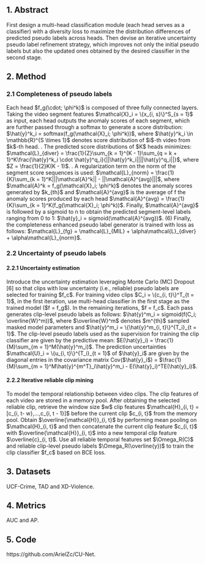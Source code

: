 <h2>1. Abstract</h2>
First design a multi-head classification module (each head serves as a classifier) with a diversity loss to maximize the distribution differences of predicted pseudo labels across heads. Then devise an iterative uncertainty pseudo label refinement strategy, which improves not only the initial pseudo labels but also the updated ones obtained by the desired classifier in the second stage.
<h2>2. Method</h2>
<h3>2.1 Completeness of pseudo labels</h3>
Each head $f_g(\cdot; \phi^k)$ is composed of three fully connected layers. Taking the video segment features $\mathcal{X}_i = \{x_{i, s}\}^S_{s = 1}$ as input, each head outputs the anomaly scores of each segment, which are further passed through a softmax to generate a score distribution: $\hat{y}^k_i = softmax(f_g(\mathcal{X}_i; \phi^k))$, where $\hat{y}^k_i \in \mathbb{R}^{S \times 1}$ denotes score distribution of $i$-th video from $k$-th head. . The predicted score distributions of $K$ heads minimizes: $\mathcal{L}_{diver} = \frac{1}{Z}\sum_{k = 1}^{K - 1}\sum_{q = k + 1}^K\frac{\hat{y}^k_i \cdot \hat{y}^q_i}{||\hat{y}^k_i||||\hat{y}^q_i||}$, where $Z = \frac{1}{2}K(K - 1)$. . A regularization term on the norm of the segment score sequences is used: $\mathcal{L}_{norm} = \frac{1}{K}\sum_{k = 1}^K|||\mathcal{A}^k|| - ||\mathcal{A}^{avg}|||$, where $\mathcal{A}^k = f_g(\mathcal{X}_i; \phi^k)$ denotes the anomaly scores generated by $k_{th}$ and $\mathcal{A}^{avg}$ is the average of f the anomaly scores produced by each head $\mathcal{A}^{avg} = \frac{1}{K}\sum_{k = 1}^K(f_g(\mathcal{X}_i; \phi^k))$. Finally, $\mathcal{A}^{avg}$ is followed by a sigmoid to n to obtain the predicted segment-level labels ranging from 0 to 1: $\hat{y}_i = sigmoid(\mathcal{A}^{avg})$. (6) Finally, the completeness enhanced pseudo label generator is trained with loss as follows: $\mathcal{L}_{fg} = \mathcal{L}_{MIL} + \alpha\mathcal{L}_{diver} + \alpha\mathcal{L}_{norm}$.
<h3>2.2 Uncertainty of pseudo labels</h3>
<h4>2.2.1 Uncertainty estimation</h4>
Introduce the uncertainty estimation leveraging Monte Carlo (MC) Dropout [6] so that clips with low uncertainty (i.e., reliable) pseudo labels are selected for training $f_c$. For training video clips $C_i = \{c_{i, t}\}^T_{t = 1}$, in the first iteration, use multi-head classifier in the first stage as the trained model ($f = f_g$). In the remaining iterations, $f = f_c$. Each pass generates clip-level pseudo labels as follows: $\hat{y}^m_i = sigmoid(f(C_i; \overline{W}^m))$, where $\overline{W}^m$ denotes $m^{th}$ sampled masked model parameters and $\hat{y}^m_i = \{\hat{y}^m_{i, t}\}^{T_i}_{t = 1}$. The clip-level pseudo labels used as the supervision for training the clip classifier are given by the predictive mean: $E(\hat{y}_i) = \frac{1}{M}\sum_{m = 1}^M(\hat{y}^m_i)$. The prediction uncertainties $\mathcal{U}_i = \{u_{i, t}\}^{T_i}_{t = 1}$ of $\hat{y}_i$ are given by the diagonal entries in the covariance matrix Cov($\hat{y}_i$) = $\frac{1}{M}\sum_{m = 1}^M\hat{y}^{m^T}_i\hat{y}^m_i - E(\hat{y}_i)^TE(\hat{y}_i)$.
<h4>2.2.2 Iterative reliable clip mining</h4>
To model the temporal relationship between video clips. The clip features of each video are stored in a memory pool. After obtaining the selected reliable clip, retrieve the window size $w$ clip features $\mathcal{H}_{i, t} = [c_{i, t- w},...,c_{i, t - 1}]$ before the current clip $c_{i, t}$ from the memory pool. Obtain $\overline{\mathcal{H}}_{i, t}$ by performing mean pooling on $\mathcal{H}_{i, t}$ and then concatenate the current clip feature $c_{i, t}$ with $\overline{\mathcal{H}}_{i, t}$ into a new temporal clip feature $\overline{c}_{i, t}$. Use all reliable temporal features set $\Omega_R(C)$ and reliable clip-level pseudo labels $\Omega_R(\overline{y})$ to train the clip classifier $f_c$ based on BCE loss.
<h2>3. Datasets</h2>
UCF-Crime, TAD and XD-Violence.
<h2>4. Metrics</h2>
AUC and AP.
<h2>5. Code</h2>
https://github.com/ArielZc/CU-Net.